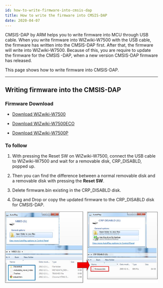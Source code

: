 ```yaml
---
id: how-to-write-firmware-into-cmsis-dap
title: How to write the firmware into CMSIS-DAP
date: 2020-04-07
---
```


CMSIS-DAP by ARM helps you to write firmware into MCU through USB cable.
When you write firmware into WIZwiki-W7500 with the USB cable, the
firmware has written into the CMSIS-DAP first. After that, the firmware
will write into WIZwiki-W7500. Because of this, you are require to
update the firmware for the
CMSIS <a href="/img/products/wizwiki_w7500/start_getting_started/lpc11u35_wizwiki_w7500_if_crc_20170411.zip" target="_blank"></a>-DAP,
when a new version CMSIS-DAP firmware has released.

This page shows how to write firmware into CMSIS-DAP.

---


## Writing firmware into the CMSIS-DAP

### Firmware Download 
  * <a href="/img/products/w7500/overview/lpc11u35_wizwiki_w7500_if_crc_20170420.zip" target="_blank">Download WIZwiki-W7500</a>

  * <a href="/img/products/w7500/overview/lpc11u35_wizwiki_w7500_eco_if_crc_20170420.zip" target="_blank">Download WIZwiki-W7500ECO</a>

  * <a href="/img/products/w7500/overview/lpc11u35_wizwiki_w7500p_if_crc_20170420.zip" target="_blank">Download WIZwiki-W7500P</a>


### To follow

   1. With pressing the Reset SW on WIZwiki-W7500, connect the USB cable to WIZwiki-W7500 and  wait for a removable disk, CRP_DISABLD, popped up.

   2. Then you can find the difference between a normal removable disk and a removable disk with pressing the **Reset SW**.
    
   3.  Delete firmware.bin existing in the CRP_DISABLD disk.
    
   4.  Drag and Drop or copy the updated firmware to the CRP_DISABLD disk for CMSIS-DAP.

 ![](/img/products/w7500/overview/firm_cmsis_reset.jpg)
